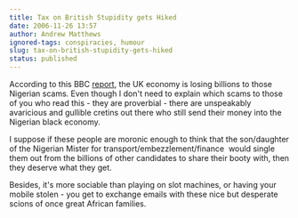 ```yaml
---
title: Tax on British Stupidity gets Hiked
date: 2006-11-26 13:57
author: Andrew Matthews
ignored-tags: conspiracies, humour
slug: tax-on-british-stupidity-gets-hiked
status: published
---
```


According to this BBC [report](http://news.bbc.co.uk/go/rss/-/2/hi/business/6163700.stm), the UK economy is losing billions to those Nigerian scams. Even though I don't need to explain which scams to those of you who read this - they are proverbial - there are unspeakably avaricious and gullible cretins out there who still send their money into the Nigerian black economy.

I suppose if these people are moronic enough to think that the son/daughter of the Nigerian Mister for transport/embezzlement/finance  would single them out from the billions of other candidates to share their booty with, then they deserve what they get.

Besides, it's more sociable than playing on slot machines, or having your mobile stolen - you get to exchange emails with these nice but desperate scions of once great African families.
